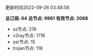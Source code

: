 更新时间2022-09-26 03:48:56

**总订阅: 64**
**总节点: 9961**
**有效节点: 2068**
- ss节点: 219
- v2ray节点: 1716
- ssr节点: 15
- trojan节点: 118
